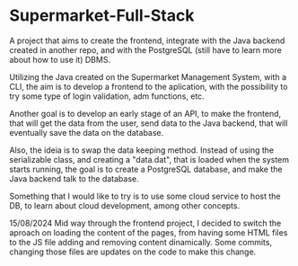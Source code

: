 # Supermarket-Full-Stack

A project that aims to create the frontend, integrate with the Java backend created in another repo, and with the PostgreSQL (still have to learn more about how to use it) DBMS.

Utilizing the Java created on the Supermarket Management System, with a CLI, the aim is to develop a frontend to the aplication, with the possibility to try some type of login validation, adm functions, etc.

Another goal is to develop an early stage of an API, to make the frontend, that will get the data from the user, send data to the Java backend, that will eventually save the data on the database.

Also, the ideia is to swap the data keeping method. Instead of using the serializable class, and creating a "data.dat", that is loaded when the system starts running, the goal is to create a PostgreSQL database, and make the Java backend talk to the database.

Something that I would like to try is to use some cloud service to host the DB, to learn about cloud development, among other concepts.

15/08/2024
Mid way through the frontend project, I decided to switch the aproach on loading the content of the pages, from having some HTML files to the JS file adding and removing content dinamically.
Some commits, changing those files are updates on the code to make this change.
